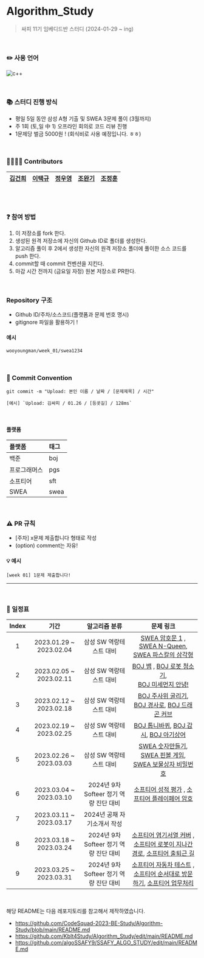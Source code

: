 # Algorithm_Study
> 싸피 11기 임베디드반 스터디 (2024-01-29 ~ ing)

<br/>

### :pencil2: 사용 언어
![c++](https://img.shields.io/badge/C%2B%2B-00599C?style=for-the-badge&logo=c%2B%2B&logoColor=white)

<br/>

### 📚 스터디 진행 방식
- 평일 5일 동안 삼성 A형 기출 및 SWEA 3문제 풀이 (3월까지)
- 주 1회 (토,일 中 1) 오프라인 회의로 코드 리뷰 진행
- 1문제당 벌금 5000원 ! (회식비로 사용 예정입니다. ㅎㅎ)
<br/>

### 👨‍👩‍👧‍👦 Contributors
| [김건희](https://github.com/kghees) | [이택규](https://github.com/taekg) | [정우영](https://github.com/wooyoungman) | [조완기](https://github.com/homekepa) | [조정훈](https://github.com/lZiinl) | 
| :----------: | :----------: | :----------: | :----------: | :----------: |

<br/>


<br/>

### :question: 참여 방법
1. 이 저장소를 fork 한다.
2. 생성된 원격 저장소에 자신의 Github ID로 폴더를 생성한다.
3. 알고리즘 풀이 후 2에서 생성한 자신의 원격 저장소 폴더에 풀이한 소스 코드를 push 한다.
4. commit할 때 commit 컨벤션을 지킨다.
5. 마감 시간 전까지 (금요일 자정) 원본 저장소로 PR한다.

<br/>

### Repository 구조
- Github ID/주차/소스코드(플랫폼과 문제 번호 명시)
- gitignore 파일을 활용하기 !
#### 예시
`wooyoungman/week_01/swea1234`

<br/>

### 📕 Commit Convention
```
git commit -m "Upload: 본인 이름 / 날짜 / [문제제목] / 시간"

[예시] `Upload: 김싸피 / 01.26 / [등굣길] / 128ms`
```


<br/>

#### 플랫폼

| 플랫폼    | 태그  |
|:-------|:----|
| 백준     | boj |
| 프로그래머스 | pgs |
| 소프티어 | sft |
| SWEA | swea |
<br/>

### ⚠️ PR 규칙
- [주차] x문제 제출합니다 형태로 작성
- (option) comment는 자유!

#### 💡 예시
`[week 01] 1문제 제출합니다! `

---


<br/>

### 📅 일정표

| Index | 기간 | 알고리즘 분류 | 문제 링크 |
| :---: | :--------------------: | :----------: | :----------: |
| 1 | 2023.01.29 ~ 2023.02.04 | 삼성 SW 역랑테스트 대비 | [SWEA 암호문 1](https://swexpertacademy.com/main/code/problem/problemDetail.do?problemLevel=2&problemLevel=3&problemLevel=4&contestProbId=AV14w-rKAHACFAYD&categoryId=AV14w-rKAHACFAYD&categoryType=CODE&problemTitle=&orderBy=INQUERY_COUNT&selectCodeLang=ALL&select-1=4&pageSize=10&pageIndex=5) , [SWEA N-Queen](https://swexpertacademy.com/main/code/problem/problemDetail.do?problemLevel=2&problemLevel=3&problemLevel=4&contestProbId=AV7GKs06AU0DFAXB&categoryId=AV7GKs06AU0DFAXB&categoryType=CODE&problemTitle=n-queen&orderBy=INQUERY_COUNT&selectCodeLang=ALL&select-1=4&pageSize=10&pageIndex=1),<br> [SWEA 파스칼의 삼각형](https://swexpertacademy.com/main/code/problem/problemDetail.do?problemLevel=2&problemLevel=3&problemLevel=4&contestProbId=AV5P0-h6Ak4DFAUq&categoryId=AV5P0-h6Ak4DFAUq&categoryType=CODE&problemTitle=%ED%8C%8C%EC%8A%A4%EC%B9%BC&orderBy=INQUERY_COUNT&selectCodeLang=ALL&select-1=4&pageSize=10&pageIndex=1)
| 2 | 2023.02.05 ~ 2023.02.11 | 삼성 SW 역랑테스트 대비 | [BOJ 뱀](https://www.acmicpc.net/problem/3190) , [BOJ 로봇 청소기](https://www.acmicpc.net/problem/14503),<br> [BOJ 미세먼지 안녕!](https://www.acmicpc.net/problem/17144)
| 3 | 2023.02.12 ~ 2023.02.18 | 삼성 SW 역랑테스트 대비 | [BOJ 주사위 굴리기](https://www.acmicpc.net/problem/14499), [BOJ 경사로](https://www.acmicpc.net/problem/14890), [BOJ 드래곤 커브](https://www.acmicpc.net/problem/15685)
| 4 | 2023.02.19 ~ 2023.02.25 | 삼성 SW 역랑테스트 대비 | [BOJ 톱니바퀴](https://www.acmicpc.net/problem/14891), [BOJ 감시](https://www.acmicpc.net/problem/15683), [BOJ 아기상어](https://www.acmicpc.net/problem/16236)
| 5 | 2023.02.26 ~ 2023.03.03 | 삼성 SW 역랑테스트 대비 | [SWEA 숫자만들기](https://swexpertacademy.com/main/code/problem/problemDetail.do?contestProbId=AWIeRZV6kBUDFAVH&categoryId=AWIeRZV6kBUDFAVH&categoryType=CODE&problemTitle=%EC%88%AB%EC%9E%90+%EB%A7%8C%EB%93%A4%EA%B8%B0&orderBy=FIRST_REG_DATETIME&selectCodeLang=ALL&select-1=&pageSize=10&pageIndex=1), [SWEA 핀볼 게임](https://swexpertacademy.com/main/code/problem/problemDetail.do?contestProbId=AWXRF8s6ezEDFAUo&categoryId=AWXRF8s6ezEDFAUo&categoryType=CODE&problemTitle=%ED%95%80%EB%B3%BC+%EA%B2%8C%EC%9E%84&orderBy=FIRST_REG_DATETIME&selectCodeLang=ALL&select-1=&pageSize=10&pageIndex=1), [SWEA 보물상자 비밀번호](https://swexpertacademy.com/main/code/problem/problemDetail.do?contestProbId=AWXRUN9KfZ8DFAUo&categoryId=AWXRUN9KfZ8DFAUo&categoryType=CODE&problemTitle=%EB%B3%B4%EB%AC%BC%EC%83%81%EC%9E%90&orderBy=FIRST_REG_DATETIME&selectCodeLang=ALL&select-1=&pageSize=10&pageIndex=1)
| 6 | 2023.03.04 ~ 2023.03.10 | 2024년 9차 Softeer 정기 역량 진단 대비 | [소프티어 성적 평가](https://softeer.ai/practice/6250) , [소프티어 플레이페어 암호](https://softeer.ai/practice/6255)
| 7 | 2023.03.11 ~ 2023.03.17 | 2024년 공채 자기소개서 작성 | 
| 8 | 2023.03.18 ~ 2023.03.24 | 2024년 9차 Softeer 정기 역량 진단 대비 | [소프티어 염기서열 커버](https://softeer.ai/practice/6249) , [소프티어 로봇이 지나간 경로](https://softeer.ai/practice/6275), [소프티어 출퇴근 길](https://softeer.ai/practice/6248)
| 9 | 2023.03.25 ~ 2023.03.31 | 2024년 9차 Softeer 정기 역량 진단 대비 | [소프티어 자동차 테스트](https://softeer.ai/practice/6247) , [소프티어 순서대로 방문하기](https://softeer.ai/practice/6246), [소프티어 업무처리](https://softeer.ai/practice/6251)
<br/>

해당 README는 다음 레포지토리를 참고해서 제작하였습니다.
- https://github.com/CodeSquad-2023-BE-Study/Algorithm-Study/blob/main/README.md
- https://github.com/KbIt4Study/Algorithm_Study/edit/main/README.md
- https://github.com/algoSSAFY9/SSAFY_ALGO_STUDY/edit/main/README.md
